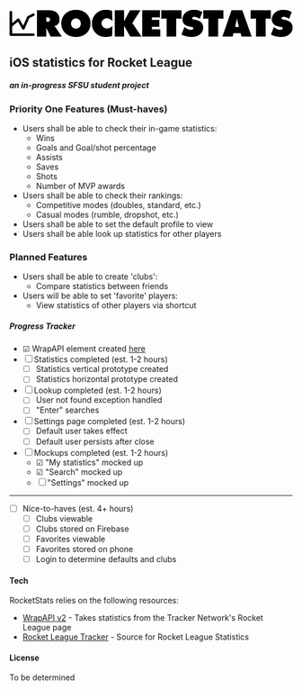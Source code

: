 ![RocketStats](https://github.com/spangeometry/rocketstats/raw/master/logo.png)
## iOS statistics for Rocket League

##### an in-progress SFSU student project

### Priority One Features (Must-haves)
- Users shall be able to check their in-game statistics:
    - Wins
    - Goals and Goal/shot percentage
    - Assists
    - Saves
    - Shots
    - Number of MVP awards
- Users shall be able to check their rankings:
    - Competitive modes (doubles, standard, etc.)
    - Casual modes (rumble, dropshot, etc.)
- Users shall be able to set the default profile to view
- Users shall be able look up statistics for other players 
  
### Planned Features
- Users shall be able to create 'clubs':
    - Compare statistics between friends
- Users will be able to set 'favorite' players:
    - View statistics of other players via shortcut

##### Progress Tracker
- ☑ WrapAPI element created [here](https://wrapapi.com/api/serioussamix/rocketleague/statistics/0.0.1)
- ☐ Statistics completed (est. 1-2 hours)
    - ☐ Statistics vertical prototype created
    - ☐ Statistics horizontal prototype created
- ☐ Lookup completed (est. 1-2 hours)
    - ☐ User not found exception handled
    - ☐ "Enter" searches
- ☐ Settings page completed (est. 1-2 hours)
    - ☐ Default user takes effect
    - ☐ Default user persists after close
- ☐ Mockups completed (est. 1-2 hours)
    - ☑ "My statistics" mocked up
    - ☑ "Search" mocked up
    - ☐ "Settings" mocked up
---
- ☐ Nice-to-haves (est. 4+ hours)
    - ☐ Clubs viewable
    - ☐ Clubs stored on Firebase
    - ☐ Favorites viewable
    - ☐ Favorites stored on phone
    - ☐ Login to determine defaults and clubs

#### Tech

RocketStats relies on the following resources:

* [WrapAPI v2](https://wrapapi.com) - Takes statistics from the Tracker Network's Rocket League page
* [Rocket League Tracker](https://rocketleague.tracker.network/) - Source for Rocket League Statistics

#### License
To be determined
